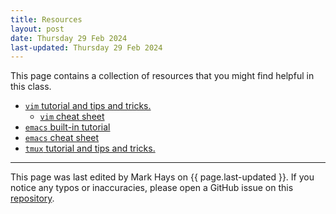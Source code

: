 ```yaml
---
title: Resources
layout: post
date: Thursday 29 Feb 2024
last-updated: Thursday 29 Feb 2024
---
```


This page contains a collection of resources that you might find helpful in this
class.

- [`vim` tutorial and tips and
  tricks.]({{site.baseurl}}{{site.resourcespath}}/vim/)
  - [`vim` cheat sheet](https://vim.rtorr.com/)
- [`emacs` built-in tutorial](https://wiki.termux.com/wiki/Emacstutor)
- [`emacs` cheat sheet](https://www.gnu.org/software/emacs/refcards/pdf/refcard.pdf) 
- [`tmux` tutorial and tips and
  tricks.](https://netsos.csse.rose-hulman.edu/courses/netsec/docs/guides/tmux/)

---

This page was last edited by Mark Hays on {{ page.last-updated }}. If
you notice any typos or inaccuracies, please open a GitHub issue on this
[repository]({{site.gh_repository_url}}).


